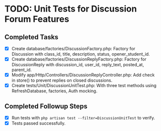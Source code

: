 # TODO: Unit Tests for Discussion Forum Features

## Completed Tasks
- [x] Create database/factories/DiscussionFactory.php: Factory for Discussion with class_id, title, description, status, opener_student_id.
- [x] Create database/factories/DiscussionReplyFactory.php: Factory for DiscussionReply with discussion_id, user_id, reply_text, posted_at, parent_id.
- [x] Modify app/Http/Controllers/DiscussionReplyController.php: Add check in store() to prevent replies on closed discussions.
- [x] Create tests/Unit/DiscussionUnitTest.php: With three test methods using RefreshDatabase, factories, Auth mocking.

## Completed Followup Steps
- [x] Run tests with `php artisan test --filter=DiscussionUnitTest` to verify.
- [x] Tests passed successfully.
